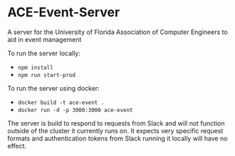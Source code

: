 # ACE-Event-Server
A server for the University of Florida Association of Computer Engineers to aid in event management

To run the server locally:
- ```npm install```
- ```npm run start-prod```

To run the server using docker:
- ```docker build -t ace-event .```
- ```docker run -d -p 3000:3000 ace-event```

The server is build to respond to requests from Slack and will not function outside of the cluster it currently runs on. It expects very specific request formats and authentication tokens from Slack running it locally will have no effect.
